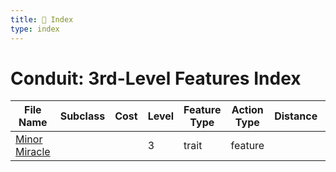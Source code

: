 ```yaml
---
title: 📑 Index
type: index
---
```


# Conduit: 3rd-Level Features Index

| File Name                           | Subclass | Cost | Level | Feature Type | Action Type | Distance | Target |
| ----------------------------------- | -------- | ---- | ----- | ------------ | ----------- | -------- | ------ |
| [Minor Miracle](../Minor%20Miracle) |          |      | 3     | trait        | feature     |          |        |
